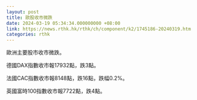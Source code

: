 ```yaml
---
layout: post
title: 歐股收市微跌
date: 2024-03-19 05:34:34.000000000 +08:00
link: https://news.rthk.hk/rthk/ch/component/k2/1745186-20240319.htm
categories: rthk
---
```


歐洲主要股市收市微跌。

德國DAX指數收市報17932點，跌3點。

法國CAC指數收市報8148點，跌16點，跌幅0.2%。

英國富時100指數收市報7722點，跌4點。
